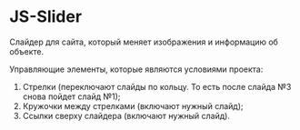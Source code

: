 # JS-Slider

Слайдер для сайта, который меняет изображения и информацию об объекте.

Управляющие элементы, которые являются условиями проекта:

1. Стрелки (переключают слайды по кольцу. То есть после слайда №3 снова пойдет слайд №1);
2. Кружочки между стрелками (включают нужный слайд);
3. Ссылки сверху слайдера (включают нужный слайд).
